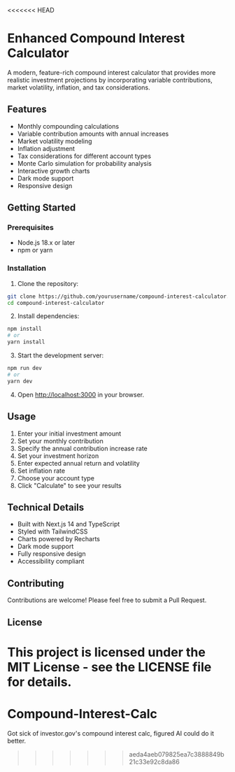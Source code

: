 <<<<<<< HEAD

# Enhanced Compound Interest Calculator

A modern, feature-rich compound interest calculator that provides more realistic investment projections by incorporating variable contributions, market volatility, inflation, and tax considerations.

## Features

- Monthly compounding calculations
- Variable contribution amounts with annual increases
- Market volatility modeling
- Inflation adjustment
- Tax considerations for different account types
- Monte Carlo simulation for probability analysis
- Interactive growth charts
- Dark mode support
- Responsive design

## Getting Started

### Prerequisites

- Node.js 18.x or later
- npm or yarn

### Installation

1. Clone the repository:

```bash
git clone https://github.com/yourusername/compound-interest-calculator.git
cd compound-interest-calculator
```

2. Install dependencies:

```bash
npm install
# or
yarn install
```

3. Start the development server:

```bash
npm run dev
# or
yarn dev
```

4. Open [http://localhost:3000](http://localhost:3000) in your browser.

## Usage

1. Enter your initial investment amount
2. Set your monthly contribution
3. Specify the annual contribution increase rate
4. Set your investment horizon
5. Enter expected annual return and volatility
6. Set inflation rate
7. Choose your account type
8. Click "Calculate" to see your results

## Technical Details

- Built with Next.js 14 and TypeScript
- Styled with TailwindCSS
- Charts powered by Recharts
- Dark mode support
- Fully responsive design
- Accessibility compliant

## Contributing

Contributions are welcome! Please feel free to submit a Pull Request.

## License

# This project is licensed under the MIT License - see the LICENSE file for details.

# Compound-Interest-Calc

Got sick of investor.gov's compound interest calc, figured AI could do it better.

> > > > > > > aeda4aeb079825ea7c3888849b21c33e92c8da86
